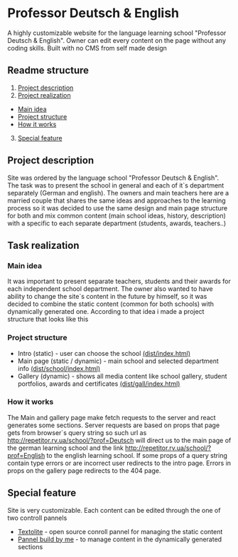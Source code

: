 # Professor Deutsch & English  
A highly customizable website for the language learning school "Professor Deutsch & English". Owner can edit every content on the page without any coding skills. Built with no CMS from self made design
## Readme structure
1. [Project description](#project-description)  
2. [Project realization](#project-description)
+ [Main idea](#main-idea)
+ [Project structure](#project-structure)
+ [How it works](#how-it-works)  

3. [Special feature](#special-feature)

## Project description  
Site was ordered by the language school "Professor Deutsch & English". The task was to present the school in general and each of it`s department separately (German and english). The owners and main teachers here are a married couple that shares the same ideas and approaches to the learning process so it was decided to use the same design and main page structure for both and mix common content (main school ideas, history, description) with a specific to each separate department (students, awards, teachers..)  
## Task realization 

### Main idea
It was important to present separate teachers, students and their awards for each independent school department. The owner also wanted to have ability to change the site`s content in the future by himself, so it was decided to combine the static content (common for both schools) with dynamically generated one. According to that idea i made a project structure that looks like this  
  
### Project structure
+ Intro (static) - user can choose the school [(dist/index.html)](https://github.com/TonnyHawk/Professor-Deutsch-English/tree/main/dist)
+ Main page (static / dynamic) - main school and selected department info [(dist/school/index.html)](https://github.com/TonnyHawk/Professor-Deutsch-English/tree/main/dist/school)
+ Gallery (dynamic) - shows all media content like school gallery, student portfolios, awards and certificates [(dist/gall/index.html)](https://github.com/TonnyHawk/Professor-Deutsch-English/tree/main/dist/gall)  

### How it works
The Main and gallery page make fetch requests to the server and react generates some sections. Server requests are based on props that page gets from browser`s query string so such url as <http://repetitor.rv.ua/school/?prof=Deutsch> will direct us to the main page of the german learning school and the link <http://repetitor.rv.ua/school/?prof=English> to the english learning school. If some props of a query string contain type errors or are incorrect user redirects to the intro page. Errors in props on the gallery page redirects to the 404 page.  

## Special feature
Site is very customizable. Each content can be edited through the one of two controll pannels
+ [Textolite](https://textolite.ru/) - open source conroll pannel for managing the static content
+ [Pannel build by me](https://github.com/TonnyHawk/profde-pannel) - to manage content in the dynamically generated sections
